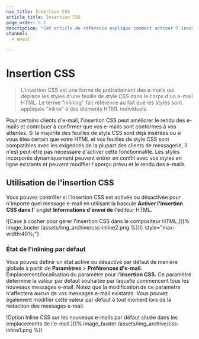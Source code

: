 ```yaml
---
nav_title: Insertion CSS
article_title: Insertion CSS
page_order: 5.1
description: "Cet article de référence explique comment activer l'insertion CSS et présente quelques bonnes pratiques."
channel:
  - email

---
```


# Insertion CSS

> L'insertion CSS est une forme de prétraitement des e-mails qui déplace les styles d'une feuille de style CSS dans le corps d'un e-mail HTML. Le terme "inlining" fait référence au fait que les styles sont appliqués "inline" à des éléments HTML individuels.

Pour certains clients d'e-mail, l'insertion CSS peut améliorer le rendu des e-mails et contribuer à confirmer que vos e-mails sont conformes à vos attentes. Si la majorité des feuilles de style CSS sont déjà insérées ou si vous êtes certain que votre HTML et vos feuilles de style CSS sont compatibles avec les exigences de la plupart des clients de messagerie, il n'est peut-être pas nécessaire d'activer cette fonctionnalité. Les styles incorporés dynamiquement peuvent entrer en conflit avec vos styles en ligne existants et peuvent modifier l'aperçu prévu et le rendu des e-mails.

## Utilisation de l'insertion CSS

Vous pouvez contrôler si l'insertion CSS est activée ou désactivée pour n'importe quel message e-mail en utilisant la bascule **Activer l'insertion CSS dans l'** onglet **Informations d'envoi de** l'éditeur HTML.

\![Case à cocher pour gérer l'insertion CSS dans le compositeur HTML.]({% image_buster /assets/img_archive/css-inline2.png %}){: style="max-width:40%;"}

### État de l'inlining par défaut

Vous pouvez définir un état activé ou désactivé par défaut de manière globale à partir de **Paramètres** > **Préférences d'e-mail.** Emplacement/localisation du paramètre pour l'**insertion CSS.** Ce paramètre détermine la valeur par défaut souhaitée par laquelle commencent tous les nouveaux messages e-mail. Notez que la modification de ce paramètre n'affectera aucun de vos messages e-mail existants. Vous pouvez également modifier cette valeur par défaut à tout moment lors de la rédaction des messages e-mail.

!Option Inline CSS sur les nouveaux e-mails par défaut située dans les emplacements de l'e-mail.]({% image_buster /assets/img_archive/css-inline1.png %})

